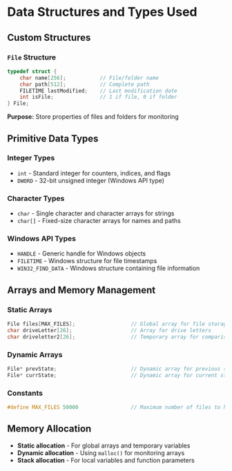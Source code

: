 # Data Structures and Types Used

## Custom Structures

### `File` Structure
```c
typedef struct {
    char name[256];           // File/folder name
    char path[512];           // Complete path
    FILETIME lastModified;    // Last modification date
    int isFile;               // 1 if file, 0 if folder
} File;
```
**Purpose:** Store properties of files and folders for monitoring

## Primitive Data Types

### Integer Types
- `int` - Standard integer for counters, indices, and flags
- `DWORD` - 32-bit unsigned integer (Windows API type)

### Character Types
- `char` - Single character and character arrays for strings
- `char[]` - Fixed-size character arrays for names and paths

### Windows API Types
- `HANDLE` - Generic handle for Windows objects
- `FILETIME` - Windows structure for file timestamps
- `WIN32_FIND_DATA` - Windows structure containing file information

## Arrays and Memory Management

### Static Arrays
```c
File files[MAX_FILES];                  // Global array for file storage
char driveLetter[26];                   // Array for drive letters
char driveletter2[26];                  // Temporary array for comparison
```

### Dynamic Arrays
```c
File* prevState;                        // Dynamic array for previous state
File* currState;                        // Dynamic array for current state
```

### Constants
```c
#define MAX_FILES 50000                 // Maximum number of files to handle
```

## Memory Allocation
- **Static allocation** - For global arrays and temporary variables
- **Dynamic allocation** - Using `malloc()` for monitoring arrays
- **Stack allocation** - For local variables and function parameters